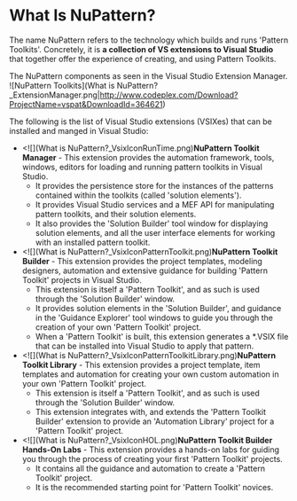 # What Is NuPattern?
The name NuPattern refers to the technology which builds and runs 'Pattern Toolkits'. Concretely, it is **a collection of VS extensions to Visual Studio** that together offer the experience of creating, and using Pattern Toolkits.

The NuPattern components as seen in the Visual Studio Extension Manager.
![NuPattern Toolkits](What is NuPattern?_ExtensionManager.png|http://www.codeplex.com/Download?ProjectName=vspat&DownloadId=364621)

The following is the list of Visual Studio extensions (VSIXes) that can be installed and manged in Visual Studio:
* <![](What is NuPattern?_VsixIconRunTime.png)**NuPattern Toolkit Manager** - This extension provides the automation framework, tools, windows, editors for loading and running pattern toolkits in Visual Studio. 
	* It provides the persistence store for the instances of the patterns contained within the toolkits (called 'solution elements'). 
	* It provides Visual Studio services and a MEF API for manipulating pattern toolkits, and their solution elements. 
	* It also provides the 'Solution Builder' tool window for displaying solution elements, and all the user interface elements for working with an installed pattern toolkit.
* <![](What is NuPattern?_VsixIconPatternToolkit.png)**NuPattern Toolkit Builder** - This extension provides the project templates, modeling designers, automation and extensive guidance for building 'Pattern Toolkit' projects in Visual Studio. 
	* This extension is itself a 'Pattern Toolkit', and as such is used through the 'Solution Builder' window. 
	* It provides solution elements in the 'Solution Builder', and guidance in the 'Guidance Explorer' tool windows to guide you through the creation of your own 'Pattern Toolkit' project. 
	* When a 'Pattern Toolkit' is built, this extension generates a *.VSIX file that can be installed into Visual Studio to apply that pattern.
* <![](What is NuPattern?_VsixIconPatternToolkitLibrary.png)**NuPattern Toolkit Library** - This extension provides a project template, item templates and automation for creating your own custom automation in your own 'Pattern Toolkit' project. 
	* This extension is itself a 'Pattern Toolkit', and as such is used through the 'Solution Builder' window. 
	* This extension integrates with, and extends the 'Pattern Toolkit Builder' extension to provide an 'Automation Library' project for a 'Pattern Toolkit' project.
* <![](What is NuPattern?_VsixIconHOL.png)**NuPattern Toolkit Builder Hands-On Labs** - This extension provides a hands-on labs for guiding you through the process of creating your first 'Pattern Toolkit' projects. 
	* It contains all the guidance and automation to create a 'Pattern Toolkit' project. 
	* It is the recommended starting point for 'Pattern Toolkit' novices.